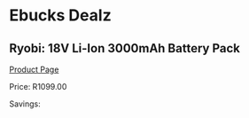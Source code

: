 
# Ebucks Dealz
## Ryobi: 18V Li-Ion 3000mAh Battery Pack
[Product Page](https://www.ebucks.com/web/shop/productSelected.do?prodId=335449314&catId=370101825)

Price: R1099.00

Savings: 


	